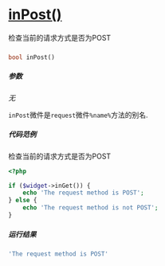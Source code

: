 [inPost()](http://twinh.github.com/widget/api/inPost)
=====================================================

检查当前的请求方式是否为POST

### 
```php
bool inPost()
```

##### 参数
*无*


`inPost`微件是`request`微件`%name%`方法的别名.


##### 代码范例
检查当前的请求方式是否为POST
```php
<?php

if ($widget->inGet()) {
    echo 'The request method is POST';
} else {
    echo 'The request method is not POST';
}
```
##### 运行结果
```php
'The request method is POST'
```
